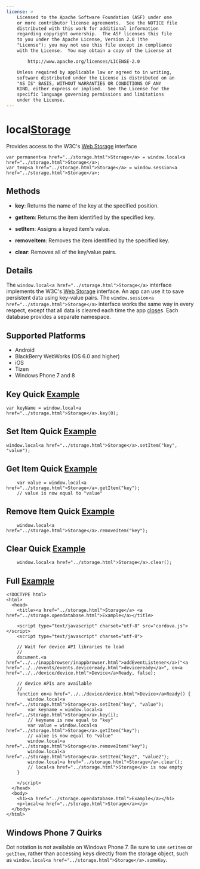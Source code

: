 ```yaml
---
license: >
    Licensed to the Apache Software Foundation (ASF) under one
    or more contributor license agreements.  See the NOTICE file
    distributed with this work for additional information
    regarding copyright ownership.  The ASF licenses this file
    to you under the Apache License, Version 2.0 (the
    "License"); you may not use this file except in compliance
    with the License.  You may obtain a copy of the License at

        http://www.apache.org/licenses/LICENSE-2.0

    Unless required by applicable law or agreed to in writing,
    software distributed under the License is distributed on an
    "AS IS" BASIS, WITHOUT WARRANTIES OR CONDITIONS OF ANY
    KIND, either express or implied.  See the License for the
    specific language governing permissions and limitations
    under the License.
---
```


# local<a href="../storage.html">Storage</a>

Provides access to the W3C's
[Web <a href="../storage.html">Storage</a> interface](http://dev.w3.org/html5/webstorage/#the-localstorage-attribute)

    var permanent<a href="../storage.html">Storage</a> = window.local<a href="../storage.html">Storage</a>;
    var temp<a href="../storage.html">Storage</a> = window.session<a href="../storage.html">Storage</a>;

## Methods

- __key__: Returns the name of the key at the specified position.

- __getItem__: Returns the item identified by the specified key.

- __setItem__: Assigns a keyed item's value.

- __removeItem__: Removes the item identified by the specified key.

- __clear__: Removes all of the key/value pairs.

## Details

The `window.local<a href="../storage.html">Storage</a>` interface implements the W3C's [Web <a href="../storage.html">Storage</a>
interface](http://dev.w3.org/html5/webstorage/).  An app can use it to
save persistent data using key-value pairs.  The
`window.session<a href="../storage.html">Storage</a>` interface works the same way in every respect,
except that all data is cleared each time the app <a href="../../inappbrowser/inappbrowser.html">close</a>s. Each
database provides a separate namespace.

## Supported Platforms

- Android
- BlackBerry WebWorks (OS 6.0 and higher)
- iOS
- Tizen
- Windows Phone 7 and 8

## Key Quick <a href="../storage.opendatabase.html">Example</a>

    var keyName = window.local<a href="../storage.html">Storage</a>.key(0);

## Set Item Quick <a href="../storage.opendatabase.html">Example</a>

    window.local<a href="../storage.html">Storage</a>.setItem("key", "value");

## Get Item Quick <a href="../storage.opendatabase.html">Example</a>

        var value = window.local<a href="../storage.html">Storage</a>.getItem("key");
        // value is now equal to "value"

## Remove Item Quick <a href="../storage.opendatabase.html">Example</a>

        window.local<a href="../storage.html">Storage</a>.removeItem("key");

## Clear Quick <a href="../storage.opendatabase.html">Example</a>

        window.local<a href="../storage.html">Storage</a>.clear();

## Full <a href="../storage.opendatabase.html">Example</a>

    <!DOCTYPE html>
    <html>
      <head>
        <title><a href="../storage.html">Storage</a> <a href="../storage.opendatabase.html">Example</a></title>

        <script type="text/javascript" charset="utf-8" src="cordova.js"></script>
        <script type="text/javascript" charset="utf-8">

        // Wait for device API libraries to load
        //
        document.<a href="../../inappbrowser/inappbrowser.html">addEventListener</a>("<a href="../../events/events.deviceready.html">deviceready</a>", on<a href="../../device/device.html">Device</a>Ready, false);

        // device APIs are available
        //
        function on<a href="../../device/device.html">Device</a>Ready() {
            window.local<a href="../storage.html">Storage</a>.setItem("key", "value");
            var keyname = window.local<a href="../storage.html">Storage</a>.key(i);
            // keyname is now equal to "key"
            var value = window.local<a href="../storage.html">Storage</a>.getItem("key");
            // value is now equal to "value"
            window.local<a href="../storage.html">Storage</a>.removeItem("key");
            window.local<a href="../storage.html">Storage</a>.setItem("key2", "value2");
            window.local<a href="../storage.html">Storage</a>.clear();
            // local<a href="../storage.html">Storage</a> is now empty
        }

        </script>
      </head>
      <body>
        <h1><a href="../storage.opendatabase.html">Example</a></h1>
        <p>local<a href="../storage.html">Storage</a></p>
      </body>
    </html>

## Windows Phone 7 Quirks

Dot notation is _not_ available on Windows Phone 7. Be sure to use
`setItem` or `getItem`, rather than accessing keys directly from the
storage object, such as `window.local<a href="../storage.html">Storage</a>.someKey`.

